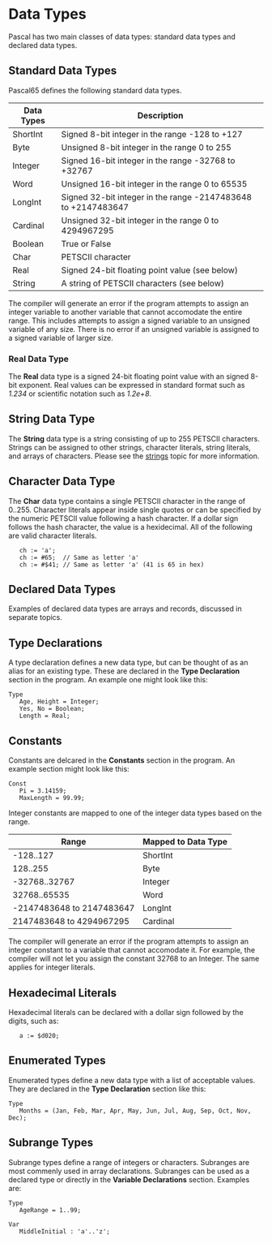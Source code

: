 # Data Types

Pascal has two main classes of data types: standard data types and declared data types.

## Standard Data Types

Pascal65 defines the following standard data types.

| Data Types | Description                                                   |
| ---------- | ------------------------------------------------------------- |
| ShortInt   | Signed 8-bit integer in the range -128 to +127                |
| Byte       | Unsigned 8-bit integer in the range 0 to 255                  |
| Integer    | Signed 16-bit integer in the range -32768 to +32767           |
| Word       | Unsigned 16-bit integer in the range 0 to 65535               |
| LongInt    | Signed 32-bit integer in the range -2147483648 to +2147483647 |
| Cardinal   | Unsigned 32-bit integer in the range 0 to 4294967295          |
| Boolean    | True or False                                                 |
| Char       | PETSCII character                                             |
| Real       | Signed 24-bit floating point value (see below)                |
| String     | A string of PETSCII characters (see below)                    |

The compiler will generate an error if the program attempts to assign an integer variable
to another variable that cannot accomodate the entire range.  This includes attempts to
assign a signed variable to an unsigned variable of any size.  There is no error if an
unsigned variable is assigned to a signed variable of larger size.

### Real Data Type

The **Real** data type is a signed 24-bit floating point value with an signed 8-bit exponent.
Real values can be expressed in standard format such as *1.234* or scientific notation such as
*1.2e+8*.

## String Data Type

The **String** data type is a string consisting of up to 255 PETSCII characters.
Strings can be assigned to other strings, character literals, string literals,
and arrays of characters. Please see the [strings](strings.md) topic for more information.

## Character Data Type

The **Char** data type contains a single PETSCII character in the range of 0..255.
Character literals appear inside single quotes or can be specified by the numeric PETSCII
value following a hash character. If a dollar sign follows the hash character, the value is
a hexidecimal. All of the following are valid character literals.

```
   ch := 'a';
   ch := #65;  // Same as letter 'a'
   ch := #$41; // Same as letter 'a' (41 is 65 in hex)
```

## Declared Data Types

Examples of declared data types are arrays and records, discussed in separate topics.

## Type Declarations

A type declaration defines a new data type, but can be thought of as an alias for an existing
type.  These are declared in the **Type Declaration** section in the program.  An example one
might look like this:

```
Type
   Age, Height = Integer;
   Yes, No = Boolean;
   Length = Real;
```

## Constants

Constants are delcared in the **Constants** section in the program.  An example section might
look like this:

```
Const
   Pi = 3.14159;
   MaxLength = 99.99;
```

Integer constants are mapped to one of the integer data types based on the range.

| Range                     | Mapped to Data Type |
| ------------------------- | ------------------- |
| -128..127                 | ShortInt            |
| 128..255                  | Byte                |
| -32768..32767             | Integer             |
| 32768..65535              | Word                |
| -2147483648 to 2147483647 | LongInt             |
| 2147483648 to 4294967295  | Cardinal            |

The compiler will generate an error if the program attempts to assign an integer constant
to a variable that cannot accomodate it.  For example, the compiler will not let you assign
the constant 32768 to an Integer.  The same applies for integer literals.

## Hexadecimal Literals

Hexadecimal literals can be declared with a dollar sign followed by the digits, such as:

```
   a := $d020;
```

## Enumerated Types

Enumerated types define a new data type with a list of acceptable values.  They are declared
in the **Type Declaration** section like this:

```
Type
   Months = (Jan, Feb, Mar, Apr, May, Jun, Jul, Aug, Sep, Oct, Nov, Dec);
```

## Subrange Types

Subrange types define a range of integers or characters.  Subranges are most commenly used in
array declarations.  Subranges can be used as a declared type or directly in the 
**Variable Declarations** section.  Examples are:

```
Type
   AgeRange = 1..99;

Var
   MiddleInitial : 'a'..'z';
```
